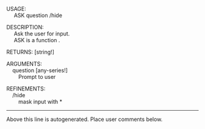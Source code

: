 USAGE:  
&nbsp;&nbsp;&nbsp;&nbsp;&nbsp;ASK&nbsp;question&nbsp;/hide  
  
DESCRIPTION:  
&nbsp;&nbsp;&nbsp;&nbsp;&nbsp;Ask&nbsp;the&nbsp;user&nbsp;for&nbsp;input.  
&nbsp;&nbsp;&nbsp;&nbsp;&nbsp;ASK&nbsp;is&nbsp;a&nbsp;function&nbsp;.  
  
RETURNS:&nbsp;[string!]  
  
ARGUMENTS:  
&nbsp;&nbsp;&nbsp;&nbsp;question&nbsp;[any-series!]  
&nbsp;&nbsp;&nbsp;&nbsp;&nbsp;&nbsp;&nbsp;&nbsp;Prompt&nbsp;to&nbsp;user  
  
REFINEMENTS:  
&nbsp;&nbsp;&nbsp;&nbsp;/hide  
&nbsp;&nbsp;&nbsp;&nbsp;&nbsp;&nbsp;&nbsp;&nbsp;mask&nbsp;input&nbsp;with&nbsp;*  
___
Above this line is autogenerated. Place user comments below.